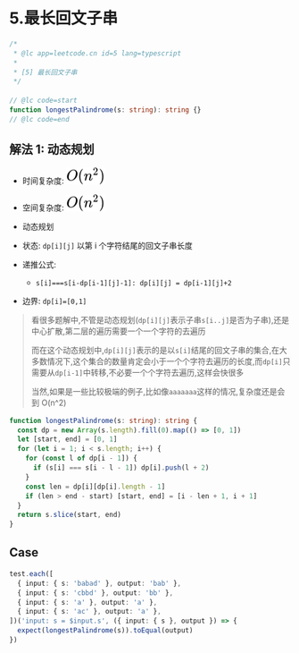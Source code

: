 # 5.最长回文子串

```ts
/*
 * @lc app=leetcode.cn id=5 lang=typescript
 *
 * [5] 最长回文子串
 */

// @lc code=start
function longestPalindrome(s: string): string {}
// @lc code=end
```

## 解法 1: 动态规划

- 时间复杂度: <!-- $O(n^2)$ --> <img style="transform: translateY(0.1em); background: white;" src="./svg/o-n-^-2.svg" alt="O(n^2)">
- 空间复杂度: <!-- $O(n^2)$ --> <img style="transform: translateY(0.1em); background: white;" src="./svg/o-n-^-2.svg" alt="O(n^2)">

- 动态规划
- 状态: `dp[i][j]` 以第 i 个字符结尾的回文子串长度
- 递推公式:
  - `s[i]===s[i-dp[i-1][j]-1]: dp[i][j] = dp[i-1][j]+2`
- 边界: `dp[i]=[0,1]`

> 看很多题解中,不管是动态规划(`dp[i][j]`表示子串`s[i..j]`是否为子串),还是中心扩散,第二层的遍历需要一个一个字符的去遍历
>
> 而在这个动态规划中,`dp[i][j]`表示的是以`s[i]`结尾的回文子串的集合,在大多数情况下,这个集合的数量肯定会小于一个个字符去遍历的长度,而`dp[i]`只需要从`dp[i-1]`中转移,不必要一个个字符去遍历,这样会快很多
>
> 当然,如果是一些比较极端的例子,比如像`aaaaaaa`这样的情况,复杂度还是会到 O(n^2)

```ts
function longestPalindrome(s: string): string {
  const dp = new Array(s.length).fill(0).map(() => [0, 1])
  let [start, end] = [0, 1]
  for (let i = 1; i < s.length; i++) {
    for (const l of dp[i - 1]) {
      if (s[i] === s[i - l - 1]) dp[i].push(l + 2)
    }
    const len = dp[i][dp[i].length - 1]
    if (len > end - start) [start, end] = [i - len + 1, i + 1]
  }
  return s.slice(start, end)
}
```

## Case

```ts
test.each([
  { input: { s: 'babad' }, output: 'bab' },
  { input: { s: 'cbbd' }, output: 'bb' },
  { input: { s: 'a' }, output: 'a' },
  { input: { s: 'ac' }, output: 'a' },
])('input: s = $input.s', ({ input: { s }, output }) => {
  expect(longestPalindrome(s)).toEqual(output)
})
```
